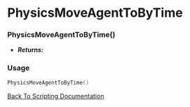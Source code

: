 # PhysicsMoveAgentToByTime

### PhysicsMoveAgentToByTime()
- ***Returns:*** 

### Usage

```Lua
PhysicsMoveAgentToByTime()
```


[Back To Scripting Documentation](../README.md)
